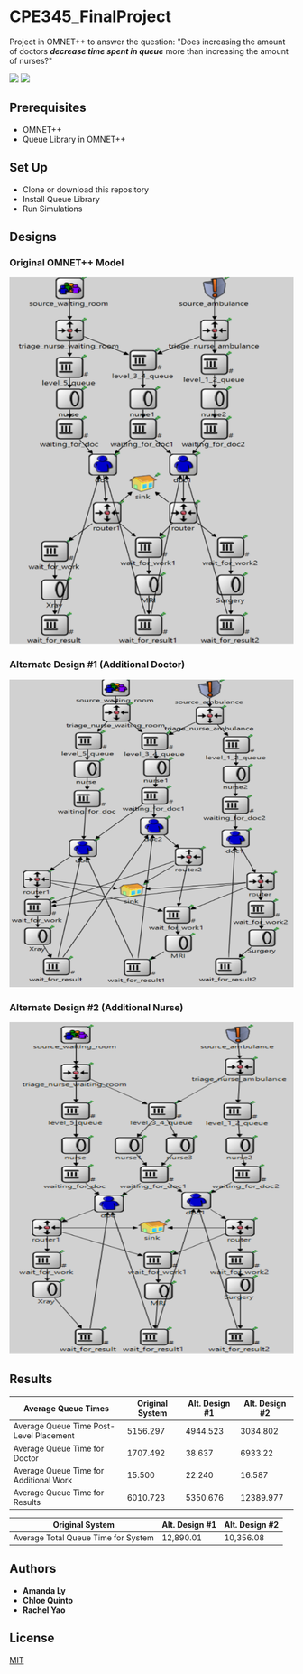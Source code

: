 # CPE345_FinalProject

Project in OMNET++ to answer the question: "Does increasing the amount of doctors ***decrease time spent in queue*** more than increasing the amount of nurses?"


![](https://img.shields.io/badge/Release-V1.1-blue.svg) ![](https://img.shields.io/badge/License-MIT-orange.svg)

## Prerequisites
 - OMNET++
 - Queue Library in OMNET++

## Set Up
 - Clone or download this repository
 - Install Queue Library
 - Run Simulations
## Designs

### Original OMNET++ Model
![pic_1](https://github.com/chloequinto/CPE345_FinalProject/blob/master/Pics/d0.png?raw=true)

### Alternate Design #1 (Additional Doctor)
![pic_2](https://github.com/chloequinto/CPE345_FinalProject/blob/master/Pics/d1.png?raw=true)

### Alternate Design #2 (Additional Nurse)
![pic_3](https://github.com/chloequinto/CPE345_FinalProject/blob/master/Pics/d2.png?raw=true)


## Results
Average Queue Times | Original System | Alt. Design #1 | Alt. Design #2
---|---|---|---
Average Queue Time Post-Level Placement | 5156.297 |4944.523 | 3034.802
Average Queue Time for Doctor  | 1707.492 | 38.637 | 6933.22
Average Queue Time for Additional Work | 15.500 | 22.240 | 16.587
Average Queue Time for Results | 6010.723 | 5350.676 | 12389.977

Original System | Alt. Design #1 | Alt. Design #2
---|---|---
Average Total Queue Time for System | 12,890.01 | 10,356.08 | 22,383.50


## Authors
* **Amanda Ly** </br>
* **Chloe Quinto**</br>
* **Rachel Yao** </br>


## License
[MIT](https://choosealicense.com/licenses/mit/)

